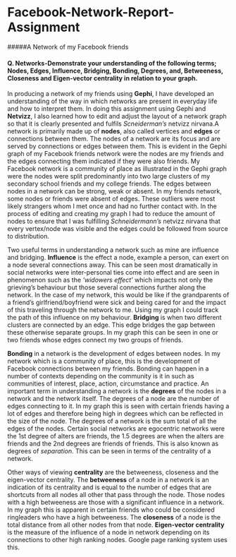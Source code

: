 Facebook-Network-Report-Assignment
==================================

#####A Network of my Facebook friends

#### Q. Networks-Demonstrate your understanding of the following terms; Nodes, Edges, Influence, Bridging, Bonding, Degrees, and, Betweeness, Closeness and Eigen-vector centrality in relation to your graph.


In producing a network of my friends using **Gephi**, I have developed an understanding of the way in which networks are present in everyday life and how to interpret them. In doing this assignment using Gephi and **Netvizz**, I also learned how to edit and adjust the layout of a network graph so that it is clearly presented and fulfils *Scneiderman’s* netvizz nirvana.A network is primarily made up of **nodes**, also called vertices and **edges** or connections between them. The nodes of a network are its focus and are served by connections or edges between them. This is evident in the Gephi graph of my Facebook friends network were the nodes are my friends and the edges connecting them indicated if they were also friends. My Facebook network is a community of place as illustrated in the Gephi graph were the nodes were split predominantly into two large clusters of my secondary school friends and my college friends. The edges between nodes in a network can be strong, weak or absent. In my friends network, some nodes or friends were absent of edges. These outliers were most likely strangers whom I met once and had no further contact with. In the process of editing and creating my graph I had to reduce the amount of nodes to ensure that I was fulfilling *Schneidermann’s* netvizz nirvana that every vertex/node was visible and the edges could be followed from source to distribution.

Two useful terms in understanding a network such as mine are influence and bridging. **Influence** is the effect a node, example a person, can exert on a node several connections away. This can be seen most dramatically in social networks were inter-personal ties come into effect and are seen in phenomenon such as the *‘widowers effect’* which impacts not only the grieving’s behaviour but those several connections further along the network. In the case of my network, this would be like if the grandparents of a friend’s girlfriend/boyfriend were sick and being cared for and the impact of this traveling through the network to me. Using my graph I could track the path of this influence on my behaviour. **Bridging** is when two different clusters are connected by an edge. This edge bridges the gap between these otherwise separate groups. In my graph this can be seen in one or two friends whose edges connect my two groups of friends.

**Bonding** in a network is the development of edges between nodes. In my network which is a community of place, this is the development of Facebook connections between my friends. Bonding can happen in a number of contexts depending on the community is it in such as communities of interest, place, action, circumstance and practice. An important term in understanding a network is the **degrees** of the nodes in a network and the network itself. The degrees of a node are the number of edges connecting to it. In my graph this is seen with certain friends having a lot of edges and therefore being high in degrees which can be reflected in the size of the node. The degrees of a network is the sum total of all the edges of the nodes. Certain social networks are egocentric networks were the 1st degree of alters are friends, the 1.5 degrees are when the alters are friends and the 2nd degrees are friends of friends. This is also known as degrees of *separation*. This can be seen in terms of the centrality of a network. 

Other ways of viewing **centrality** are the betweeness, closeness and the eigen-vector centrality. The **betweeness** of a node in a network is an indication of its centrality and is equal to the number of edges that are shortcuts from all nodes all other that pass through the node. Those nodes with a high betweeness are those with a significant influence in a network. In my graph this is apparent in certain friends who could be considered ringleaders who have a high betweeness. The **closeness** of a node is the total distance from all other nodes from that node. **Eigen-vector centrality** is the measure of the influence of a node in network depending on its connections to other high ranking nodes. Google page ranking system uses this.
